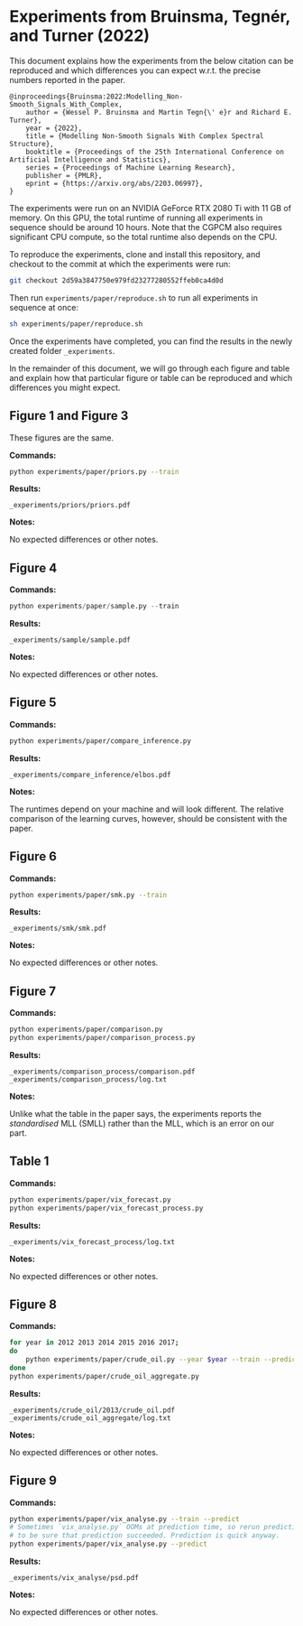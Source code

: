 # Experiments from Bruinsma, Tegnér, and Turner (2022)

This document explains how the experiments from the below citation can be reproduced and
which differences you can expect w.r.t. the precise numbers reported in the paper.

```
@inproceedings{Bruinsma:2022:Modelling_Non-Smooth_Signals_With_Complex,
    author = {Wessel P. Bruinsma and Martin Tegn{\' e}r and Richard E. Turner},
    year = {2022},
    title = {Modelling Non-Smooth Signals With Complex Spectral Structure},
    booktitle = {Proceedings of the 25th International Conference on Artificial Intelligence and Statistics},
    series = {Proceedings of Machine Learning Research},
    publisher = {PMLR},
    eprint = {https://arxiv.org/abs/2203.06997},
}
```

The experiments were run on an NVIDIA GeForce RTX 2080 Ti with 11 GB of memory.
On this GPU, the total runtime of running all experiments in sequence should be around
10 hours.
Note that the CGPCM also requires significant CPU compute, so the total runtime also
depends on the CPU.

To reproduce the experiments, clone and install this repository, and checkout to the
commit at which the experiments were run:

```bash
git checkout 2d59a3847750e979fd23277280552ffeb0ca4d0d
```

Then run `experiments/paper/reproduce.sh` to run all experiments in sequence at once:

```bash
sh experiments/paper/reproduce.sh
```

Once the experiments have completed, you can find the results in the newly created
folder  `_experiments`.

In the remainder of this document, we will go through each figure and table and explain
how that particular figure or table can be reproduced and which differences you might
expect.

## Figure 1 and Figure 3
These figures are the same.

**Commands:**

```bash
python experiments/paper/priors.py --train
```

**Results:**

```
_experiments/priors/priors.pdf
```

**Notes:**

No expected differences or other notes.

## Figure 4

**Commands:**

```python
python experiments/paper/sample.py --train
```

**Results:**

```
_experiments/sample/sample.pdf
```

**Notes:**

No expected differences or other notes.

## Figure 5

**Commands:**

```bash
python experiments/paper/compare_inference.py
```

**Results:**

```
_experiments/compare_inference/elbos.pdf
```

**Notes:**

The runtimes depend on your machine and will look different.
The relative comparison of the learning curves, however, should be consistent with the
paper.

## Figure 6

**Commands:**

```bash
python experiments/paper/smk.py --train
```

**Results:**

```
_experiments/smk/smk.pdf
```

**Notes:**

No expected differences or other notes.

## Figure 7

**Commands:**

```bash
python experiments/paper/comparison.py
python experiments/paper/comparison_process.py
```

**Results:**

```
_experiments/comparison_process/comparison.pdf
_experiments/comparison_process/log.txt
```

**Notes:**

Unlike what the table in the paper says, the experiments reports the _standardised_ MLL
(SMLL) rather than the MLL, which is an error on our part.

## Table 1

**Commands:**

```bash
python experiments/paper/vix_forecast.py
python experiments/paper/vix_forecast_process.py
```

**Results:**

```
_experiments/vix_forecast_process/log.txt
```

**Notes:**

No expected differences or other notes.

## Figure 8

**Commands:**

```bash
for year in 2012 2013 2014 2015 2016 2017;
do
    python experiments/paper/crude_oil.py --year $year --train --predict
done
python experiments/paper/crude_oil_aggregate.py
```

**Results:**

```
_experiments/crude_oil/2013/crude_oil.pdf
_experiments/crude_oil_aggregate/log.txt
```

**Notes:**

No expected differences or other notes.

## Figure 9

**Commands:**

```bash
python experiments/paper/vix_analyse.py --train --predict
# Sometimes `vix_analyse.py` OOMs at prediction time, so rerun prediction again
# to be sure that prediction succeeded. Prediction is quick anyway.
python experiments/paper/vix_analyse.py --predict
```

**Results:**

```
_experiments/vix_analyse/psd.pdf
```

**Notes:**

No expected differences or other notes.

